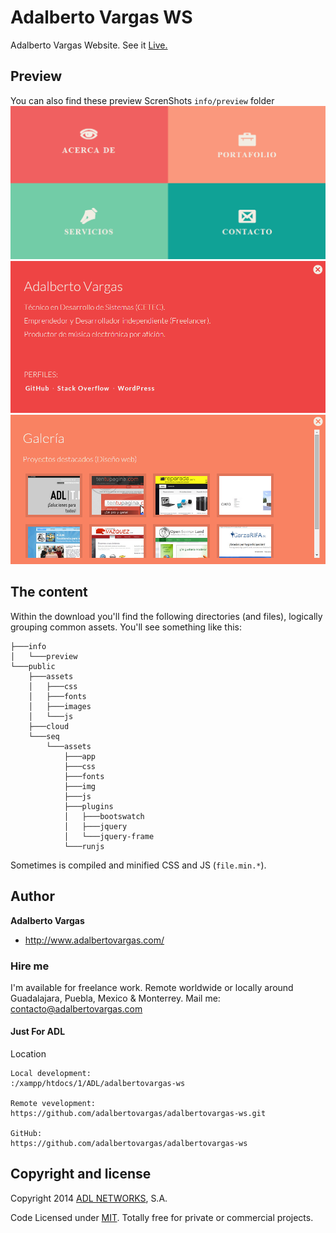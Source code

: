 # Adalberto Vargas WS
Adalberto Vargas Website.
See it [Live.](http://www.adalbertovargas.com)


## Preview

You can also find these preview ScrenShots  `info/preview` folder
![preview capture 01](info/preview/Captura-01.PNG)
![preview capture 01](info/preview/Captura-02.PNG)
![preview capture 01](info/preview/Captura-03.PNG)

## The content

Within the download you'll find the following directories (and files), logically grouping common assets. You'll see something like this:

```
├───info
│   └───preview
└───public
    ├───assets
    │   ├───css
    │   ├───fonts
    │   ├───images
    │   └───js
    ├───cloud
    └───seq
        └───assets
            ├───app
            ├───css
            ├───fonts
            ├───img
            ├───js
            ├───plugins
            │   ├───bootswatch
            │   ├───jquery
            │   └───jquery-frame
            └───runjs
```

Sometimes is compiled and minified CSS and JS (`file.min.*`).

## Author

**Adalberto Vargas**

- <http://www.adalbertovargas.com/>

### Hire me

I'm available for freelance work. Remote worldwide or locally around Guadalajara, Puebla, Mexico & Monterrey. Mail me: contacto@adalbertovargas.com

#### Just For ADL

Location
```
Local development:
:/xampp/htdocs/1/ADL/adalbertovargas-ws

Remote vevelopment:
https://github.com/adalbertovargas/adalbertovargas-ws.git

GitHub:
https://github.com/adalbertovargas/adalbertovargas-ws
```
## Copyright and license

Copyright 2014 [ADL NETWORKS](https://www.adlnetworks.com), S.A.

Code Licensed under [MIT](http://www.opensource.org/licenses/mit-license.php). Totally free for private or commercial projects.